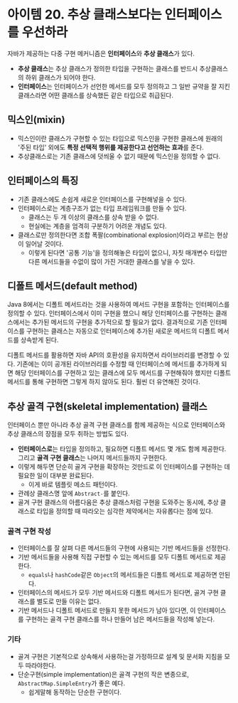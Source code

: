 # 아이템 20. 추상 클래스보다는 인터페이스를 우선하라
자바가 제공하는 다중 구현 메커니즘은 **인터페이스**와 **추상 클래스**가 있다.
- **추상 클래스**는 추상 클래스가 정의한 타입을 구현하는 클래스를 반드시 추상클래스의 하위 클래스가 되어야 한다.
- **인터페이스**는 인터페이스가 선언한 메서드를 모두 정의하고 그 일반 규약을 잘 지킨 클래스라면 어떤 클래스를 상속했든 같은 타입으로 취급된다.

## 믹스인(mixin)
- 믹스인이란 클래스가 구현할 수 있는 타입으로 믹스인을 구현한 클래스에 원래의 '주된 타입' 외에도 **특정 선택적 행위를 제공한다고 선언하는 효과**를 준다.
- 추상클래스로는 기존 클래스에 덧씌울 수 없기 때문에 믹스인을 정의할 수 없다.

## 인터페이스의 특징
- 기존 클래스에도 손쉽게 새로운 인터페이스를 구현해넣을 수 있다.
- 인터페이스로는 계층구조가 없는 타입 프레임워크를 만들 수 있다.
  - 클래스는 두 개 이상의 클래스를 상속 받을 수 없다.
  - 현실에는 계층을 엄격히 구분하기 어려운 개념도 있다.
- 클래스로만 정의한다면 조합 폭팔(combinational explosion)이라고 부르는 현상이 일어날 것이다.
  - 이렇게 된다면 '공통 기능'을 정의해놓은 타입이 없으니, 자칫 매개변수 타입만 다른 메서드들을 수없이 많이 가진 거대한 클래스를 낳을 수 있다.

## 디폴트 메서드(default method)
Java 8에서는 디폴트 메서드라는 것을 사용하여 메서드 구현을 포함하는 인터페이스를 정의할 수 있다. 인터페이스에서 이미 구현을 했으니 해당 인터페이스를 구현하는 클래스에서는 추가된 메서드의 구현을 추가적으로 할 필요가 없다. 결과적으로 기존 인터페이스를 구현하는 클래스는 자동으로 인터페이스에 추가된 새로운 메서드의 디폴트 메서드를 상속받게 된다.

디폴트 메서드를 활용하면 자바 API의 호환성을 유지하면서 라이브러리를 변경할 수 있다.
기존에는 이미 공개된 라이브러리를 수정할 때 인터페이스에 메서드를 추가하게 되면 해당 인터페이스를 구현하고 있는 클래스에 모두 메서드를 구현해줘야 했지만 디폴트 메서드를 통해 구현하면 그렇게 하지 않아도 된다. 훨씬 더 유연해진 것이다.

## 추상 골격 구현(skeletal implementation) 클래스
인터페이스 뿐만 아니라 추상 골격 구현 클래스를 함께 제공하는 식으로 인터페이스와 추상 클래스의 장점을 모두 취하는 방법도 있다.

- **인터페이스로**는 타입을 정의하고, 필요하면 디폴트 메서드 몇 개도 함께 제공한다. 그리고 **골격 구현 클래스**는 나머지 메서드들까지 구현한다.
- 이렇게 해두면 단순히 골겨 구현을 확장하는 것만드로 이 인터페이스를 구현하는 데 필요한 일이 대부분 완료된다.
  - 이게 바로 템플릿 메소드 패턴이다.
- 관례상 클래스명 앞에 `Abstract-`를 붙인다.
- 골겨 구현 클래스의 아름다움은 추상 클래스처럼 구현을 도와주는 동시에, 추상 클래스로 타입을 정의할 때 따라오는 심각한 제약에서는 자유롭다는 점에 있다.

### 골격 구현 작성
- 인터페이스를 잘 살펴 다른 메서드들의 구현에 사용되는 기반 메서드들을 선정한다.
- 기반 메서드들을 사용해 직접 구현할 수 있는 메서드를 모두 디폴트 메서드로 제공한다.
  - `equals`나 `hashCode`같은  `Object`의 메서드들은 디폴트 메서드로 제공하면 안된다.
- 인터페이스의 메서드가 모두 기반 메서드와 디폴트 메서드가 된다면, 골겨 구현 클래스를 별도로 만들 이유는 없다.
- 기반 메서드나 디폴트 메서드로 만들지 못한 메서드가 남아 있다면, 이 인터페이스를 구현하는 골격 구현 클래스를 하나 만들어 남은 메서드들을 작성해 넣는다.

### 기타
- 골겨 구현은 기본적으로 상속해서 사용하는걸 가정하므로 설계 및 문서화 지침을 모두 따라야한다.
- 단순구현(simple implementation)은 골격 구현의 작은 변종으로, `AbstractMap.SimpleEntry`가 좋은 예다.
  - 쉽게말해 동작하는 단순한 구현이다.